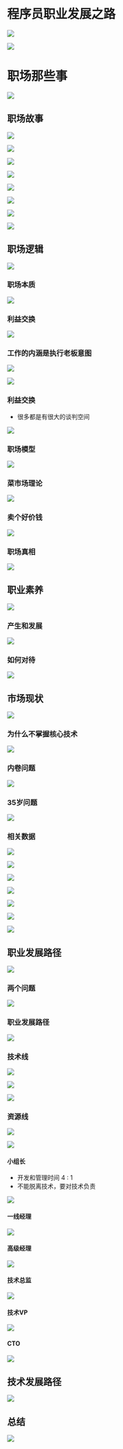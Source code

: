 # 程序员职业发展之路

![](image/Pasted%20image%2020250201075305.png)

![](image/Pasted%20image%2020250201075318.png)

# 职场那些事

![](image/Pasted%20image%2020250201075400.png)

## 职场故事

![](image/Pasted%20image%2020250201075433.png)

![](image/Pasted%20image%2020250201075526.png)

![](image/Pasted%20image%2020250201075549.png)

![](image/Pasted%20image%2020250201075621.png)

![](image/Pasted%20image%2020250201075648.png)

![](image/Pasted%20image%2020250201075700.png)

![](image/Pasted%20image%2020250201075737.png)

![](image/Pasted%20image%2020250201075816.png)

## 职场逻辑

![](image/Pasted%20image%2020250201075850.png)

### 职场本质

![](image/Pasted%20image%2020250201075914.png)

### 利益交换

![](image/Pasted%20image%2020250201075940.png)

### 工作的内涵是执行老板意图

![](image/Pasted%20image%2020250201080020.png)

![](image/Pasted%20image%2020250201080043.png)

### 利益交换

- 很多都是有很大的谈判空间

![](image/Pasted%20image%2020250201080141.png)

### 职场模型

![](image/Pasted%20image%2020250201080247.png)

### 菜市场理论

![](image/Pasted%20image%2020250201080335.png)

### 卖个好价钱

![](image/Pasted%20image%2020250201080401.png)

### 职场真相

![](image/Pasted%20image%2020250201080512.png)

## 职业素养

![](image/Pasted%20image%2020250201080650.png)

### 产生和发展

![](image/Pasted%20image%2020250201080922.png)

### 如何对待

![](image/Pasted%20image%2020250201080936.png)

## 市场现状

![](image/Pasted%20image%2020250201081014.png)

### 为什么不掌握核心技术

![](image/Pasted%20image%2020250201081150.png)

### 内卷问题

![](image/Pasted%20image%2020250201081259.png)

### 35岁问题

![](image/Pasted%20image%2020250201081333.png)

### 相关数据

![](image/Pasted%20image%2020250201081410.png)

![](image/Pasted%20image%2020250201081421.png)

![](image/Pasted%20image%2020250201081437.png)

![](image/Pasted%20image%2020250201081521.png)

![](image/Pasted%20image%2020250201081530.png)

![](image/Pasted%20image%2020250201081621.png)

![](image/Pasted%20image%2020250201081632.png)

## 职业发展路径

![](image/Pasted%20image%2020250201081738.png)

### 两个问题

![](image/Pasted%20image%2020250201081750.png)

### 职业发展路径

![](image/Pasted%20image%2020250201081849.png)

### 技术线

![](image/Pasted%20image%2020250201081933.png)

![](image/Pasted%20image%2020250201082000.png)

![](image/Pasted%20image%2020250201082027.png)

### 资源线

![](image/Pasted%20image%2020250201082100.png)

![](image/Pasted%20image%2020250201082142.png)

#### 小组长

- 开发和管理时间 4 : 1
- 不能脱离技术，要对技术负责

![](image/Pasted%20image%2020250201082206.png)

#### 一线经理

![](image/Pasted%20image%2020250201082356.png)

#### 高级经理

![](image/Pasted%20image%2020250201082426.png)

#### 技术总监

![](image/Pasted%20image%2020250201082501.png)

#### 技术VP

![](image/Pasted%20image%2020250201082533.png)

#### CTO

![](image/Pasted%20image%2020250201082553.png)

## 技术发展路径

![](image/Pasted%20image%2020250201082801.png)

## 总结

![](image/Pasted%20image%2020250201082840.png)